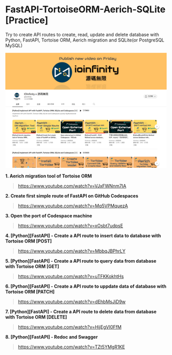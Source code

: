 # FastAPI-TortoiseORM-Aerich-SQLite [Practice]

Try to create API routes to create, read, update and delete database with Python, FastAPI, Tortoise ORM, Aerich migration and SQLite(or PostgreSQL MySQL)


 ![alt IOInfinity x 源碼無限](./ioinfinity-YT.png)
 
 

**1. Aerich migration tool of Tortoise ORM**

> https://www.youtube.com/watch?v=VJxFWNnm7IA

**2. Create first simple route of FastAPI on GitHub Codespaces**

> https://www.youtube.com/watch?v=Mq5VPMquezA

**3. Open the port of Codespace machine**
 
> https://www.youtube.com/watch?v=xOsbt7udpsE


**4. [Python][FastAPI] - Create a API route to insert data to database with Tortoise ORM [POST]**

> https://www.youtube.com/watch?v=MbbqJBPhrLY


**5. [Python][FastAPI] - Create a API route to query data from database with Tortoise ORM [GET]**

> https://www.youtube.com/watch?v=uTFKKokhtHs


**6. [Python][FastAPI] - Create a API route to uppdate data of database with Tortoise ORM [PATCH]**

> https://www.youtube.com/watch?v=dEhbMsJiD9w


**7. [Python][FastAPI] - Create a API route to delete data from database with Tortoise ORM [DELETE]**

> https://www.youtube.com/watch?v=HijEgVI0FfM


**8. [Python][FastAPI] - Redoc and Swagger**

> https://www.youtube.com/watch?v=TZt5YMgR1KE
